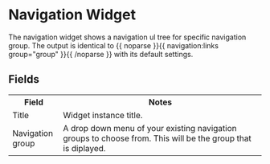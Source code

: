 # Navigation Widget

The navigation widget shows a navigation ul tree for specific navigation group. The output is identical to {{ noparse }}{{ navigation:links group="group" }}{{ /noparse }} with its default settings.

## Fields

<table cellpadding="0" cellspacing="0">
	<tbody>
		<tr>
			<th width="20%">Field</th>
			<th>Notes</th>
		</tr>
		<tr>
			<td>Title</td>
			<td>Widget instance title.</td>
		</tr>
		<tr>
			<td>Navigation group</td>
			<td>A drop down menu of your existing navigation groups to choose from. This will be the group that is diplayed.</td>
		</tr>
	</tbody>
</table>